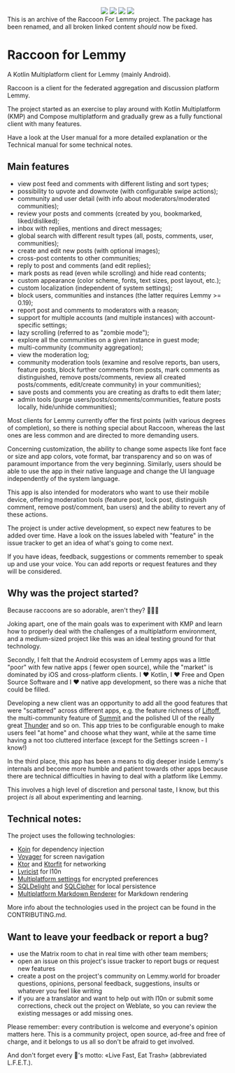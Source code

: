 <div align="center">
  <img src="https://img.shields.io/badge/Kotlin-2.0.0-7F52FF?logo=kotlin" />
  <img src="https://img.shields.io/badge/Gradle-8.8-02303A?logo=gradle" />
  <img src="https://img.shields.io/badge/Android-26+-34A853?logo=android" />
  <img src="https://img.shields.io/badge/Compose-1.6.7-4285F4?logo=jetpackcompose" />
</div>
This is an archive of the Raccoon For Lemmy project.  The package has been renamed, and all broken linked content <em>should</em> now be fixed. 
<br />

# Raccoon for Lemmy

A Kotlin Multiplatform client for Lemmy (mainly Android).

Raccoon is a client for the federated aggregation and discussion platform Lemmy.

The project started as an exercise to play around with Kotlin Multiplatform (KMP) and Compose
multiplatform and gradually grew as a fully functional client with many features.

Have a look at the User manual
for a more detailed explanation or
the Technical manual
for some technical notes.

## Main features

- view post feed and comments with different listing and sort types;
- possibility to upvote and downvote (with configurable swipe actions);
- community and user detail (with info about moderators/moderated communities);
- review your posts and comments (created by you, bookmarked, liked/disliked);
- inbox with replies, mentions and direct messages;
- global search with different result types (all, posts, comments, user, communities);
- create and edit new posts (with optional images);
- cross-post contents to other communities;
- reply to post and comments (and edit replies);
- mark posts as read (even while scrolling) and hide read contents;
- custom appearance (color scheme, fonts, text sizes, post layout, etc.);
- custom localization (independent of system settings);
- block users, communities and instances (the latter requires Lemmy >= 0.19);
- report post and comments to moderators with a reason;
- support for multiple accounts (and multiple instances) with account-specific settings;
- lazy scrolling (referred to as "zombie mode");
- explore all the communities on a given instance in guest mode;
- multi-community (community aggregation);
- view the moderation log;
- community moderation tools (examine and resolve reports, ban users, feature posts, block
  further comments from posts, mark comments as distinguished, remove posts/comments, review all
  created posts/comments, edit/create community)
  in your communities);
- save posts and comments you are creating as drafts to edit them later;
- admin tools (purge users/posts/comments/communities, feature posts locally, hide/unhide
  communities);

Most clients for Lemmy currently offer the first points (with various degrees of completion), so
there is nothing special about Raccoon, whereas the last ones are less common and are directed to
more demanding users.

Concerning customization, the ability to change some aspects like font face or size and app colors,
vote format, bar
transparency and so on was of paramount importance from the very beginning. Similarly, users should
be able to use the
app in their native language and change the UI language independently of the system language.

This app is also intended for moderators who want to use their mobile device, offering moderation
tools (feature post,
lock post, distinguish comment, remove post/comment, ban users) and the ability to revert any of
these actions.

The project is under active development, so expect new features to be added over time. Have a look
on the issues labeled
with "feature" in the issue tracker to get an idea of what's going to come next.

If you have ideas, feedback, suggestions or comments remember to speak up and use your voice. You
can add reports or
request features and they will be considered.

## Why was the project started?

Because raccoons are so adorable, aren't they? 🦝🦝🦝

Joking apart, one of the main goals was to experiment with KMP and learn how to properly deal with
the challenges of a
multiplatform environment, and a medium-sized project like this was an ideal testing ground for that
technology.

Secondly, I felt that the Android ecosystem of Lemmy apps was a little "poor" with few native apps (
fewer open source),
while the "market" is dominated by iOS and cross-platform clients. I️ ❤️ Kotlin, I ❤️ Free and Open
Source Software and
I ❤️ native app development, so there was a niche that could be filled.

Developing a new client was an opportunity to add all the good features that were "scattered" across
different apps,
e.g. the feature richness of [Liftoff](https://github.com/liftoff-app/liftoff), the
multi-community feature of
[Summit](https://github.com/idunnololz/summit-for-lemmy) and the polished UI of the really great
[Thunder](https://github.com/thunder-app/thunder) and so on. This app tries to be configurable
enough to make users feel "at home" and choose what they want, while at the same time having a not
too cluttered interface (except for the Settings screen - I know!)

In the third place, this app has been a means to dig deeper inside Lemmy's internals and become more
humble and patient
towards other apps because there are technical difficulties in having to deal with a platform like
Lemmy.

This involves a high level of discretion and personal taste, I know, but this project _is_ all about
experimenting and
learning.

## Technical notes:

The project uses the following technologies:

- [Koin](https://github.com/InsertKoinIO/koin) for dependency injection
- [Voyager](https://github.com/adrielcafe/voyager) for screen navigation
- [Ktor](https://github.com/ktorio/ktor) and [Ktorfit](https://github.com/Foso/Ktorfit) for
  networking
- [Lyricist](https://github.com/adrielcafe/lyricist) for l10n
- [Multiplatform settings](https://github.com/russhwolf/multiplatform-settings) for encrypted
  preferences
- [SQLDelight](https://github.com/cashapp/sqldelight)
  and [SQLCipher](https://github.com/sqlcipher/sqlcipher) for local
  persistence
- [Multiplatform Markdown Renderer](https://github.com/mikepenz/multiplatform-markdown-renderer) for
  Markdown
  rendering

More info about the technologies used in the project can be found in
the CONTRIBUTING.md.

## Want to leave your feedback or report a bug?

- use the Matrix room to chat in real time with
  other team members;
- open an issue on this
  project's issue tracker to report bugs
  or request new features
- create a post on the project's community on
  Lemmy.world for broader questions, opinions, personal feedback, suggestions, insults or whatever
  you feel like writing
- if you are a translator and want to help out with l10n or submit some corrections, check out the
  project on Weblate, so you can review the
  existing messages or add missing ones.

Please remember: every contribution is welcome and everyone's opinion matters here. This is a
community project, open
source, ad-free and free of charge, and it belongs to us all so don't be afraid to get involved.

And don't forget every 🦝's motto: «Live Fast, Eat Trash» (abbreviated L.F.E.T.).
